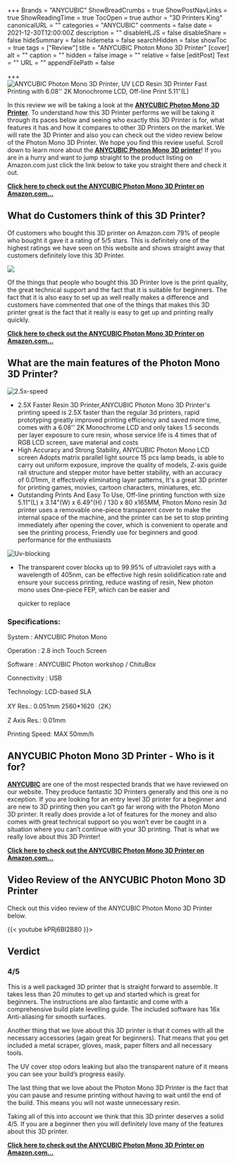 +++
Brands = "ANYCUBIC"
ShowBreadCrumbs = true
ShowPostNavLinks = true
ShowReadingTime = true
TocOpen = true
author = "3D Printers King"
canonicalURL = ""
categories = "ANYCUBIC"
comments = false
date = 2021-12-30T12:00:00Z
description = ""
disableHLJS = false
disableShare = false
hideSummary = false
hidemeta = false
searchHidden = false
showToc = true
tags = ["Review"]
title = "ANYCUBIC Photon Mono 3D Printer"
[cover]
alt = ""
caption = ""
hidden = false
image = ""
relative = false
[editPost]
Text = ""
URL = ""
appendFilePath = false

+++
![ANYCUBIC Photon Mono 3D Printer, UV LCD Resin 3D Printer Fast Printing with 6.08'' 2K Monochrome LCD, Off-line Print 5.11"(L)](https://images-na.ssl-images-amazon.com/images/I/71anf3B9wmL._AC_UL604_SR604,400_.jpg)

In this review we will be taking a look at the [**ANYCUBIC Photon Mono 3D Printer**](https://www.amazon.com/ANYCUBIC-Photon-Mono-Printing-Monochrome/dp/B08HH329TR?&linkCode=ll1&tag=3dprintersking-20&linkId=4e1a836a2a3dfa274977df3d65a06e0c&language=en_US&ref_=as_li_ss_tl).  To understand how this 3D Printer performs we will be taking it through its paces below and seeing who exactly this 3D Printer is for, what features it has and how it compares to other 3D Printers on the market.  We will rate the 3D Printer and also you can check out the video review below of the Photon Mono 3D Printer.  We hope you find this review useful.  Scroll down to learn more about the [**ANYCUBIC Photon Mono 3D printer**](https://www.amazon.com/ANYCUBIC-Photon-Mono-Printing-Monochrome/dp/B08HH329TR?&linkCode=ll1&tag=3dprintersking-20&linkId=4e1a836a2a3dfa274977df3d65a06e0c&language=en_US&ref_=as_li_ss_tl)!  If you are in a hurry and want to jump straight to the product listing on Amazon.com just click the link below to take you straight there and check it out.

[**Click here to check out the ANYCUBIC Photon Mono 3D Printer on Amazon.com…**](https://www.amazon.com/ANYCUBIC-Photon-Mono-Printing-Monochrome/dp/B08HH329TR?&linkCode=ll1&tag=3dprintersking-20&linkId=4e1a836a2a3dfa274977df3d65a06e0c&language=en_US&ref_=as_li_ss_tl)

## What do Customers think of this 3D Printer?

Of customers who bought this 3D printer on Amazon.com 79% of people who bought it gave it a rating of 5/5 stars.  This is definitely one of the highest ratings we have seen on this website and shows straight away that customers definitely love this 3D Printer.

![](/uploads/cd1dba8f-9111-413b-a589-17c73649e85a.jpeg)

Of the things that people who bought this 3D Printer love is the print quality, the great technical support and the fact that it is suitable for beginners.  The fact that it is also easy to set up as well really makes a difference and customers have commented that one of the things that makes this 3D printer great is the fact that it really is easy to get up and printing really quickly.

[**Click here to check out the ANYCUBIC Photon Mono 3D Printer on Amazon.com…**](https://www.amazon.com/ANYCUBIC-Photon-Mono-Printing-Monochrome/dp/B08HH329TR?&linkCode=ll1&tag=3dprintersking-20&linkId=4e1a836a2a3dfa274977df3d65a06e0c&language=en_US&ref_=as_li_ss_tl)

## What are the main features of the Photon Mono 3D Printer?

![2.5x-speed](/uploads/349e70ff-1823-415d-bb61-618e84e43bf5.jpeg "2.5x-speed")

* 2.5X Faster Resin 3D Printer,ANYCUBIC Photon Mono 3D Printer's printing speed is 2.5X faster than the regular 3d printers, rapid prototyping greatly improved printing efficiency and saved more time, comes with a 6.08'' 2K Monochrome LCD and only takes 1.5 seconds per layer exposure to cure resin, whose service life is 4 times that of RGB LCD screen, save material and costs
* High Accuracy and Strong Stability, ANYCUBIC Photon Mono LCD screen Adopts matrix parallel light source 15 pcs lamp beads, is able to carry out uniform exposure, improve the quality of models, Z-axis guide rail structure and stepper motor have better stability, with an accuracy of 0.01mm, it effectively eliminating layer patterns, It's a great 3D printer for printing games, movies, cartoon characters, miniatures, etc.
* Outstanding Prints And Easy To Use, Off-line printing function with size 5.11"(L) x 3.14"(W) x 6.49"(H) / 130 x 80 x165MM, Photon Mono resin 3d printer uses a removable one-piece transparent cover to make the internal space of the machine, and the printer can be set to stop printing immediately after opening the cover, which is convenient to operate and see the printing process, Friendly use for beginners and good performance for the enthusiasts

![Uv-blocking](/uploads/8a5fc73a-24aa-4fe1-9f4b-312283594793.jpeg "Uv-blocking")

* The transparent cover blocks up to 99.95% of ultraviolet rays with a wavelength of 405nm, can be effective high resin solidification rate and ensure your success printing, reduce wasting of resin, New photon mono uses One-piece FEP, which can be easier and 

  quicker to replace

### Specifications:

System : ANYCUBIC Photon Mono

Operation : 2.8 inch Touch Screen

Software : ANYCUBIC Photon workshop / ChituBox

Connectivity : USB

Technology: LCD-based SLA

XY Res.: 0.051mm 2560*1620（2K）

Z Axis Res.: 0.01mm

Printing Speed: MAX 50mm/h

## ANYCUBIC Photon Mono 3D Printer - Who is it for?

[**ANYCUBIC**](/brands/anycubic) are one of the most respected brands that we have reviewed on our website.  They produce fantastic 3D Printers generally and this one is no exception.  If you are looking for an entry level 3D printer for a beginner and are new to 3D printing then you can’t go far wrong with the Photon Mono 3D printer.  It really does provide a lot of features for the money and also comes with great technical support so you won’t ever be caught in a situation where you can’t continue with your 3D printing.  That is what we really love about this 3D Printer!

[**Click here to check out the ANYCUBIC Photon Mono 3D Printer on Amazon.com…**](https://www.amazon.com/ANYCUBIC-Photon-Mono-Printing-Monochrome/dp/B08HH329TR?&linkCode=ll1&tag=3dprintersking-20&linkId=4e1a836a2a3dfa274977df3d65a06e0c&language=en_US&ref_=as_li_ss_tl)

## Video Review of the ANYCUBIC Photon Mono 3D Printer

Check out this video review of the ANYCUBIC Photon Mono 3D Printer below.  

{{< youtube kPRj6BI2B80 }}>

## Verdict

### 4/5

This is a well packaged 3D printer that is straight forward to assemble.  It takes less than 20 minutes to get up and started which is great for beginners.  The instructions are also fantastic and come with a comprehensive build plate levelling guide.  The included software has 16x Anti-aliasing for smooth surfaces.

Another thing that we love about this 3D printer is that it comes with all the necessary accessories (again great for beginners).  That means that you get included a metal scraper, gloves, mask, paper filters and all necessary tools.  

The UV cover stop odors leaking but also the transparent nature of it means you can see your build’s progress easily.  

The last thing that we love about the  Photon Mono 3D Printer is the fact that you can pause and resume printing without having to wait until the end of the build.  This means you will not waste unnecessary resin.  

Taking all of this into account we think that this 3D printer deserves a solid 4/5.  If you are a beginner then you will definitely love many of the features about this 3D printer.

[**Click here to check out the ANYCUBIC Photon Mono 3D Printer on Amazon.com…**](https://www.amazon.com/ANYCUBIC-Photon-Mono-Printing-Monochrome/dp/B08HH329TR?&linkCode=ll1&tag=3dprintersking-20&linkId=4e1a836a2a3dfa274977df3d65a06e0c&language=en_US&ref_=as_li_ss_tl)